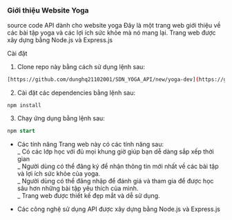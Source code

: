 ### Giới thiệu Website Yoga
source code API dành cho website yoga
Đây là một trang web giới thiệu về các bài tập yoga và các lợi ích sức khỏe mà nó mang lại. Trang web được xây dựng bằng Node.js và Express.js

Cài đặt
1. Clone repo này bằng cách sử dụng lệnh sau:
```bash
[https://github.com/dunghq21102001/SDN_YOGA_API/new/yoga-dev](https://github.com/dunghq21102001/SDN_YOGA_API.git)
````
2. Cài đặt các dependencies bằng lệnh sau:
```
npm install
```
3. Chạy ứng dụng bằng lệnh sau:
```sql
npm start
```

+ Các tính năng
Trang web này có các tính năng sau:<br>
_ Có các lớp học với đủ mọi khung giờ giúp bạn dễ dàng sắp xếp thời gian<br>
_ Người dùng có thể đăng ký để nhận thông tin mới nhất về các bài tập và lợi ích sức khỏe của yoga.<br>
_ Người dùng có thể đăng nhập để đánh giá và tham gia để được học sâu hơn những bài tập yêu thích của mình.<br>
_ Trang web được thiết kế đẹp mắt và dễ sử dụng.<br>

+ Các công nghệ sử dụng
API được xây dựng bằng Node.js và Express.js
